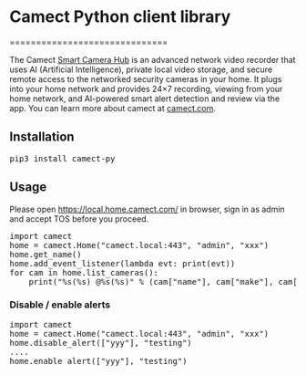 # Camect Python client library
==============================

The Camect [Smart Camera Hub](https://camect.com/) is an advanced network video recorder that uses
AI (Artificial Intelligence), private local video storage, and secure remote access to the networked
security cameras in your home. It plugs into your home network and provides 24×7 recording, viewing
from your home network, and AI-powered smart alert detection and review via the app.
You can learn more about camect at [camect.com](https://camect.com/).

## Installation
<pre>
pip3 install camect-py
</pre>

## Usage
Please open https://local.home.camect.com/ in browser, sign in as admin and accept TOS before
you proceed.
<pre>
import camect
home = camect.Home("camect.local:443", "admin", "xxx")
home.get_name()
home.add_event_listener(lambda evt: print(evt))
for cam in home.list_cameras():
&nbsp;&nbsp;&nbsp;&nbsp;print("%s(%s) @%s(%s)" % (cam["name"], cam["make"], cam["ip_addr"], cam["mac_addr"]))
</pre>

### Disable / enable alerts
<pre>
import camect
home = camect.Home("camect.local:443", "admin", "xxx")
home.disable_alert(["yyy"], "testing")
....
home.enable_alert(["yyy"], "testing")
</pre>
